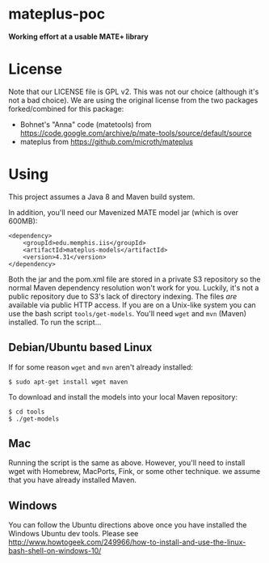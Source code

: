 # mateplus-poc

__Working effort at a usable MATE+ library__

# License

Note that our LICENSE file is GPL v2. This was not our choice (although it's
not a bad choice). We are using the original license from the two packages
forked/combined for this package:

* Bohnet's "Anna" code (matetools) from
  https://code.google.com/archive/p/mate-tools/source/default/source
* mateplus from https://github.com/microth/mateplus

# Using

This project assumes a Java 8 and Maven build system.

In addition, you'll need our Mavenized MATE model jar (which is over 600MB):

```
<dependency>
    <groupId>edu.memphis.iis</groupId>
    <artifactId>mateplus-models</artifactId>
    <version>4.31</version>
</dependency>
```

Both the jar and the pom.xml file are stored in a private S3 repository so the
normal Maven dependency resolution won't work for you. Luckily, it's not a
public repository due to S3's lack of directory indexing. The files *are*
available via public HTTP access. If you are on a Unix-like system you can use
the bash script `tools/get-models`. You'll need `wget` and `mvn` (Maven)
installed. To run the script...

## Debian/Ubuntu based Linux

If for some reason `wget` and `mvn` aren't already installed:

```
$ sudo apt-get install wget maven
```

To download and install the models into your local Maven repository:

```
$ cd tools
$ ./get-models
```

## Mac

Running the script is the same as above. However, you'll need to install wget
with Homebrew, MacPorts, Fink, or some other technique. we assume that you
have already installed Maven.

## Windows

You can follow the Ubuntu directions above once you have installed the Windows
Ubuntu dev tools. Please see
http://www.howtogeek.com/249966/how-to-install-and-use-the-linux-bash-shell-on-windows-10/
